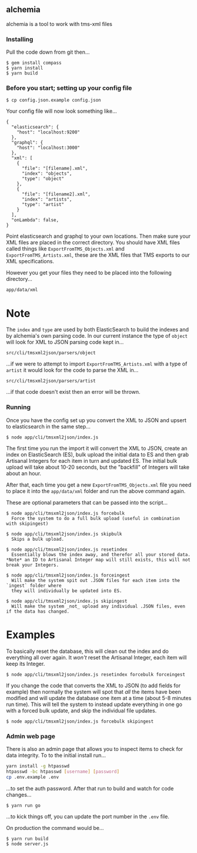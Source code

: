 ## alchemia

alchemia is a tool to work with tms-xml files

### Installing

Pull the code down from git then...

    $ gem install compass
    $ yarn install
    $ yarn build

### Before you start; setting up your config file

    $ cp config.json.example config.json

Your config file will now look something like...

    {
      "elasticsearch": {
        "host": "localhost:9200"
      },
      "graphql": {
        "host": "localhost:3000"
      },
      "xml": [
        {
          "file": "[filename].xml",
          "index": "objects",
          "type": "object"
        },
        {
          "file": "[filename2].xml",
          "index": "artists",
          "type": "artist"
        }
      ],
      "onLambda": false,
    }

Point elasticsearch and graphql to your own locations. Then make sure your XML
files are placed in the correct directory. You should have XML files called things like `ExportFromTMS_Objects.xml` and `ExportFromTMS_Artists.xml`, these are the XML files that TMS exports to our XML specifications.

However you get your files they need to be placed into the following directory...

`app/data/xml`

# Note

The `index` and `type` are used by both ElasticSearch to build the indexes and by alchemia's own parsing code. In our current instance the type of `object` will look for XML to JSON parsing code kept in...

`src/cli/tmsxml2json/parsers/object`

...if we were to attempt to import `ExportFromTMS_Artists.xml` with a type of `artist` it would look for the code to parse the XML in...

`src/cli/tmsxml2json/parsers/artist`

...if that code doesn't exist then an error will be thrown.

### Running

Once you have the config set up you convert the XML to JSON and upsert to elasticsearch in the same step...

    $ node app/cli/tmsxml2json/index.js

The first time you run the import it will convert the XML to JSON, create an index on ElasticSearch (ES), bulk upload the initial data to ES and then grab Artisanal Integers for each item in turn and updated ES. The initial bulk upload will take about 10-20 seconds, but the "backfill" of Integers will take about an hour.

After that, each time you get a new `ExportFromTMS_Objects.xml` file you need to place it into the `app/data/xml` folder and run the above command again.

These are optional parameters that can be passed into the script...

    $ node app/cli/tmsxml2json/index.js forcebulk
      Force the system to do a full bulk upload (useful in combination with skipingest)

    $ node app/cli/tmsxml2json/index.js skipbulk
      Skips a bulk upload.

    $ node app/cli/tmsxml2json/index.js resetindex
      Essentially blows the index away, and therefor all your stored data. *Note* an ID to Artisanal Integer map will still exists, this will not break your Integers.

    $ node app/cli/tmsxml2json/index.js forceingest
      Will make the system spit out .JSON files for each item into the `ingest` folder where
      they will individually be updated into ES.

    $ node app/cli/tmsxml2json/index.js skipingest
      Will make the system _not_ upload any individual .JSON files, even if the data has changed.

# Examples

To basically reset the database, this will clean out the index and do everything all over again. It _won't_ reset the Artisanal Integer, each item will keep its Integer.

    $ node app/cli/tmsxml2json/index.js resetindex forcebulk forceingest

If you change the code that converts the XML to JSON (to add fields for example) then normally the system will spot that _all_ the items have been modified and will update the database one item at a time (about 5-8 minutes run time). This will tell the system to instead update everything in one go with a forced bulk update, and skip the individual file updates.

    $ node app/cli/tmsxml2json/index.js forcebulk skipingest

### Admin web page

There is also an admin page that allows you to inspect items to check for data integrity. To to the initial install run...

```bash
yarn install -g htpasswd
htpasswd -bc htpasswd [username] [password]
cp .env.example .env
```

...to set the auth password. After that run to build and watch for code changes...

    $ yarn run go

...to kick things off, you can update the port number in the `.env` file.

On production the command would be...

    $ yarn run build
    $ node server.js
